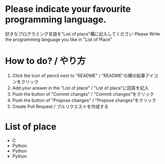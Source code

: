 # Please indicate your favourite programming language.
好きなプログラミング言語を"List of place"欄に記入してください
Please Write the programming language you like in "List of Place"

# How to do? / やり方
1. Click the icon of pencil next to "README" / "README"の横の鉛筆アイコンをクリック
2. Add your answer in the "List of place" / "List of place"に回答を記入
3. Push the button of "Commit changes" / "Commit changes"をクリック
4. Push the button of "Propose changes" / "Propose changes"をクリック
5. Create Pull Request / プルリクエストを作成する
    
# List of place
- C
- Python
- Python
- Python
